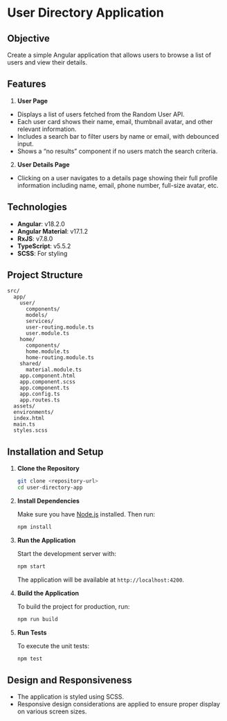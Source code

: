 # User Directory Application

## Objective

Create a simple Angular application that allows users to browse a list of users and view their details.

## Features

1. **User Page**

- Displays a list of users fetched from the Random User API.
- Each user card shows their name, email, thumbnail avatar, and other relevant information.
- Includes a search bar to filter users by name or email, with debounced input.
- Shows a “no results” component if no users match the search criteria.

2. **User Details Page**

- Clicking on a user navigates to a details page showing their full profile information including name, email, phone number, full-size avatar, etc.

## Technologies

- **Angular**: v18.2.0
- **Angular Material**: v17.1.2
- **RxJS**: v7.8.0
- **TypeScript**: v5.5.2
- **SCSS**: For styling

## Project Structure

```
src/
  app/
    user/
      components/
      models/
      services/
      user-routing.module.ts
      user.module.ts
    home/
      components/
      home.module.ts
      home-routing.module.ts
    shared/
      material.module.ts
    app.component.html
    app.component.scss
    app.component.ts
    app.config.ts
    app.routes.ts
  assets/
  environments/
  index.html
  main.ts
  styles.scss

```

## Installation and Setup

1. **Clone the Repository**

   ```bash
   git clone <repository-url>
   cd user-directory-app
   ```

2. **Install Dependencies**

   Make sure you have [Node.js](https://nodejs.org/) installed. Then run:

   ```bash
   npm install
   ```

3. **Run the Application**

   Start the development server with:

   ```bash
   npm start
   ```

   The application will be available at `http://localhost:4200`.

4. **Build the Application**

   To build the project for production, run:

   ```bash
   npm run build
   ```

5. **Run Tests**

   To execute the unit tests:

   ```bash
   npm test
   ```

## Design and Responsiveness

- The application is styled using SCSS.
- Responsive design considerations are applied to ensure proper display on various screen sizes.


